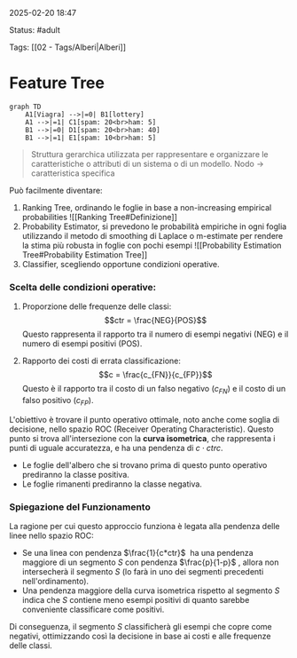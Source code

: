 2025-02-20 18:47

Status: #adult

Tags: [[02 - Tags/Alberi|Alberi]]
# Feature Tree

```mermaid
graph TD
	A1[Viagra] -->|=0| B1[lottery]
	A1 -->|=1| C1[spam: 20<br>ham: 5]
	B1 -->|=0| D1[spam: 20<br>ham: 40]
	B1 -->|=1| E1[spam: 10<br>ham: 5]
```

> Struttura gerarchica utilizzata per rappresentare e organizzare le caratteristiche o attributi di un sistema o di un modello.
> Nodo → caratteristica specifica

Può facilmente diventare:
1. Ranking Tree, ordinando le foglie in base a non-increasing empirical probabilities
   ![[Ranking Tree#Definizione]]
2. Probability Estimator, si prevedono le probabilità empiriche in ogni foglia utilizzando il metodo di smoothing di Laplace o m-estimate per rendere la stima più robusta in foglie con pochi esempi
   ![[Probability Estimation Tree#Probability Estimation Tree]]
3. Classifier, scegliendo opportune condizioni operative.
   
### Scelta delle condizioni operative:

1. Proporzione delle frequenze delle classi:
$$ctr = \frac{NEG}{POS}$$
	Questo rappresenta il rapporto tra il numero di esempi negativi (NEG) e il numero di esempi positivi (POS).


2. Rapporto dei costi di errata classificazione:
$$c = \frac{c_{FN}}{c_{FP}}$$
    Questo è il rapporto tra il costo di un falso negativo ($c_{FN}$) e il costo di un falso positivo ($c_{FP}$).

L'obiettivo è trovare il punto operativo ottimale, noto anche come soglia di decisione, nello spazio ROC (Receiver Operating Characteristic). Questo punto si trova all'intersezione con la **curva isometrica**, che rappresenta i punti di uguale accuratezza, e ha una pendenza di $c⋅ctrc$.

- Le foglie dell'albero che si trovano prima di questo punto operativo prediranno la classe positiva.
- Le foglie rimanenti prediranno la classe negativa.

### Spiegazione del Funzionamento

La ragione per cui questo approccio funziona è legata alla pendenza delle linee nello spazio ROC:

- Se una linea con pendenza $\frac{1}{c*ctr}$ ​ ha una pendenza maggiore di un segmento $S$ con pendenza $\frac{p}{1-p}$ ​, allora non intersecherà il segmento $S$ (lo farà in uno dei segmenti precedenti nell'ordinamento).
- Una pendenza maggiore della curva isometrica rispetto al segmento $S$ indica che $S$ contiene meno esempi positivi di quanto sarebbe conveniente classificare come positivi.

Di conseguenza, il segmento $S$ classificherà gli esempi che copre come negativi, ottimizzando così la decisione in base ai costi e alle frequenze delle classi.